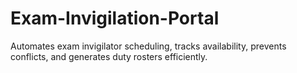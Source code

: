 # Exam-Invigilation-Portal
Automates exam invigilator scheduling, tracks availability, prevents conflicts, and generates duty rosters efficiently.
